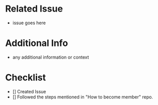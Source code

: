 # Related Issue
- issue goes here

# Additional Info
- any additional information or context

# Checklist
- [] Created Issue
- [] Followed the steps mentioned in "How to become member" repo.